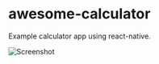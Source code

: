 # awesome-calculator
Example calculator app using react-native.

![Screenshot](https://i.imgur.com/WJreMfN.png)